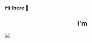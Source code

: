 ### Hi there 👋
<h2 align="center">I'm <h1Sunnyandmoonly</h1></h2>
<img src="https://github-readme-stats.vercel.app/api/top-langs/?username=Sunnyandmoonly&hide_progress=true&theme=dark"/>
<!--
**programmeurmedhedi3/programmeurmedhedi3** is a ✨ _special_ ✨ repository because its `README.md` (this file) appears on your GitHub profile.

Here are some ideas to get you started:

- 🔭 I’m currently working on ...
- 🌱 I’m currently learning ...
- 👯 I’m looking to collaborate on ...
- 🤔 I’m looking for help with ...
- 💬 Ask me about ...
- 📫 How to reach me: ...
- 😄 Pronouns: ...
- ⚡ Fun fact: ...
-->
